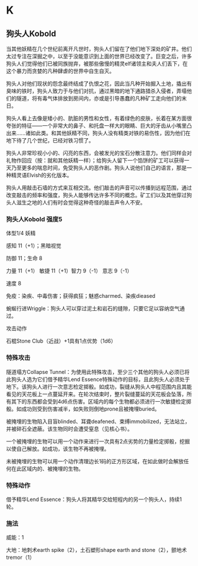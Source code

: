 # K

## 狗头人Kobold

当其他妖精在几个世纪前离开凡世时，狗头人们留在了他们地下深处的矿井。他们太过专注在深掘之中，以至于没能意识到上面的世界已经改变了。巨变之后，许多狗头人们觉得他们已被同族抛弃，被那些傲慢的精灵elf诸领主和夫人们丢下，在这个暴力而贪婪的凡种肆虐的世界中自生自灭。

狗头人对他们现状的怨念最终结成了仇恨之花，因此当凡种开始掘入土地，撬出有臭味的铁时，狗头人致力于与他们对抗，通过黑暗的地下通路猎杀入侵者，弄塌他们的隧道，将有毒气体排放到房间内，亦或是引导愚蠢的凡种矿工走向他们的末日。

狗头人看上去像是矮小的、肮脏的男性和女性，有着绿色的皮肤，长着在某方面很夸张的特征——一个非常大的鼻子、和托盘一样大的眼睛、巨大的牙齿从小嘴里凸出来......诸如此类。和其他妖精不同，狗头人没有精类对铁的易伤性，因为他们在地下待了几个世纪，已经对铁习惯了。

狗头人非常珍视小小的、闪亮的东西，会被发光的宝石分散注意力。他们同样会对礼物作回应（按：就和其他妖精一样）；给狗头人留下一个馅饼的矿工可以获得一天乃至更多的喘息时间，免受狗头人的恶作剧。狗头人说他们自己的语言，那是一种精灵语Elvish的劣化版本。

狗头人用敲击石墙的方式来互相交流。他们敲击的声音可以传播到远程范围，通过改变敲击的频率和强度，狗头人能够传达许多不同的概念。矿工们以及其他穿过狗头人滋生之地的人们有时会觉得这种奇怪的敲击声令人不安。

### 狗头人Kobold 强度5

体型1/4 妖精

感知 11（+1）；黑暗视觉

防御 11；生命 8

力量 11（+1） 敏捷 11（+1）智力 9（-1） 意志 9（-1）

速度 8

免疫：染疾、中毒伤害；获得疯狂；魅惑charmed、染疾dieased

蜿蜒行进Wriggle：狗头人可以穿过泥土和岩石的缝隙，只要它足以容纳空气通过。

攻击动作

石棍Stone Club（近战）+1具有1点优势（1d6）

### 特殊攻击

隧道塌方Collapse
Tunnel：为使用此特殊攻击，至少三个其他的狗头人必须已将此狗头人选为它们借予精华Lend
Essence特殊动作的目标，且此狗头人必须处于地下。该狗头人进行一次意志检定掷骰。如成功，裂缝从狗头人中程范围内且其能看见的天花板上一点蔓延开来。在轮次结束时，整片裂缝蔓延的天花板会坠落，所有其下的东西都会受到4d6点伤害。区域内的每个生物都必须进行一次敏捷检定掷骰。如成功则受到伤害减半，如失败则倒地prone且被掩埋buried。

被掩埋的生物陷入目盲blinded、耳聋deafened、束缚immobilized，无法站立，并被碎石全遮蔽。该生物同时会遭受窒息（见核心书）。

一个被掩埋的生物可以用一个动作来进行一次具有2点劣势的力量检定掷骰，挖掘以使自己解放。如成功，该生物不再被掩埋。

未被掩埋的生物可以用一个动作清理边长1码的正方形区域，在如此做时会解放任何在此区域内的、被掩埋的生物。

### 特殊动作

借予精华Lend Essence：狗头人将其精华交给短程内的另一个狗头人，持续1轮。

### 施法

威能：1

大地：地刺术earth spike（2），土石塑形shape earth and
stone（2），颤地术tremor（1）

 
